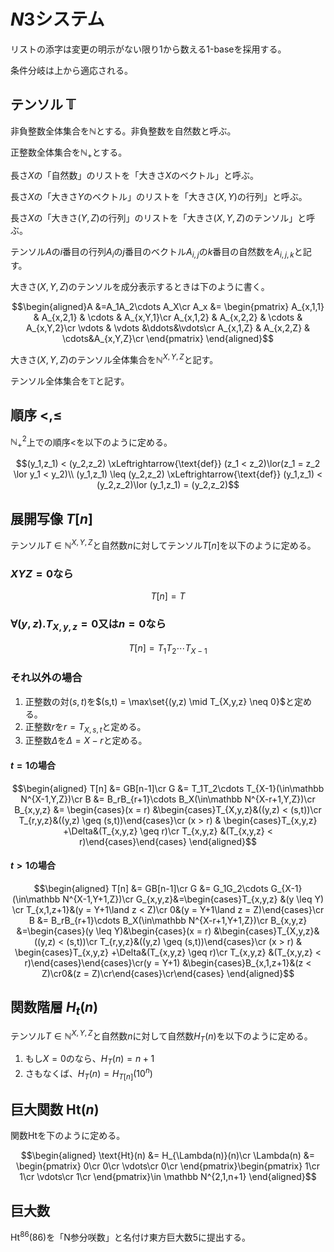 # $N3$システム

リストの添字は変更の明示がない限り1から数える1-baseを採用する。

条件分岐は上から適応される。

## テンソル $\mathbb{T}$

非負整数全体集合を$\mathbb N$とする。非負整数を自然数と呼ぶ。

正整数全体集合を$\mathbb N_+$とする。

長さ$X$の「自然数」のリストを「大きさ$X$のベクトル」と呼ぶ。

長さ$X$の「大きさ$Y$のベクトル」のリストを「大きさ$(X,Y)$の行列」と呼ぶ。

長さ$X$の「大きさ$(Y,Z)$の行列」のリストを「大きさ$(X,Y,Z)$のテンソル」と呼ぶ。

テンソル$A$の$i$番目の行列$A_i$の$j$番目のベクトル$A_{i,j}$の$k$番目の自然数を$A_{i,j,k}$と記す。

大きさ$(X,Y,Z)$のテンソルを成分表示するときは下のように書く。

$$\begin{aligned}A &=A_1A_2\cdots A_X\cr
A_x &= \begin{pmatrix}
A_{x,1,1} & A_{x,2,1} & \cdots & A_{x,Y,1}\cr
A_{x,1,2} & A_{x,2,2} & \cdots & A_{x,Y,2}\cr
\vdots  & \vdots  &\ddots&\vdots\cr
A_{x,1,Z} & A_{x,2,Z} & \cdots&A_{x,Y,Z}\cr
\end{pmatrix}
\end{aligned}$$

大きさ$(X,Y,Z)$のテンソル全体集合を$\mathbb N^{X,Y,Z}$と記す。

テンソル全体集合を$\mathbb T$と記す。

## 順序 $<,\leq$

$\mathbb N^2_+$上での順序$<$を以下のように定める。

$$(y_1,z_1) < (y_2,z_2) \xLeftrightarrow{\text{def}} (z_1 < z_2)\lor(z_1 = z_2 \lor y_1 < y_2)\\
(y_1,z_1) \leq (y_2,z_2) \xLeftrightarrow{\text{def}} (y_1,z_1) < (y_2,z_2)\lor (y_1,z_1) = (y_2,z_2)$$

## 展開写像 $T[n]$

テンソル$T \in \mathbb N^{X,Y,Z}$と自然数$n$に対してテンソル$T[n]$を以下のように定める。

### $XYZ = 0$なら

$$T[n] = T$$

### $\forall(y,z).T_{X,y,z} = 0$又は$n=0$なら

$$T[n] = T_1T_2\cdots T_{X-1}$$

### それ以外の場合

1. 正整数の対$(s,t)$を$(s,t) = \max\set{(y,z) \mid T_{X,y,z} \neq 0}$と定める。
1. 正整数$r$を$r = T_{X,s,t}$と定める。
1. 正整数$\Delta$を$\Delta = X - r$と定める。

#### $t=1$の場合

$$\begin{aligned}
T[n] &= GB[n-1]\cr
G &= T_1T_2\cdots T_{X-1}(\in\mathbb N^{X-1,Y,Z})\cr
B &= B_rB_{r+1}\cdots B_X(\in\mathbb N^{X-r+1,Y,Z})\cr
B_{x,y,z} &= \begin{cases}(x = r) &\begin{cases}T_{X,y,z}&((y,z) < (s,t))\cr T_{r,y,z}&((y,z) \geq (s,t))\end{cases}\cr (x > r) & \begin{cases}T_{x,y,z} +\Delta&(T_{x,y,z} \geq r)\cr T_{x,y,z} &(T_{x,y,z} < r)\end{cases}\end{cases}
\end{aligned}$$

#### $t > 1$の場合

$$\begin{aligned}
T[n] &= GB[n-1]\cr
G &= G_1G_2\cdots G_{X-1}(\in\mathbb N^{X-1,Y+1,Z})\cr
G_{x,y,z}&=\begin{cases}T_{x,y,z} &(y \leq Y) \cr T_{x,1,z+1}&(y = Y+1\land z < Z)\cr 0&(y = Y+1\land z = Z)\end{cases}\cr
B &= B_rB_{r+1}\cdots B_X(\in\mathbb N^{X-r+1,Y+1,Z})\cr
B_{x,y,z} &=\begin{cases}(y \leq Y)&\begin{cases}(x = r) &\begin{cases}T_{X,y,z}&((y,z) < (s,t))\cr T_{r,y,z}&((y,z) \geq (s,t))\end{cases}\cr (x > r) & \begin{cases}T_{x,y,z} +\Delta&(T_{x,y,z} \geq r)\cr T_{x,y,z} &(T_{x,y,z} < r)\end{cases}\end{cases}\cr(y = Y+1) &\begin{cases}B_{x,1,z+1}&(z < Z)\cr0&(z = Z)\cr\end{cases}\cr\end{cases}
\end{aligned}$$

## 関数階層 $H_t(n)$

テンソル$T \in \mathbb N^{X,Y,Z}$と自然数$n$に対して自然数$H_T(n)$を以下のように定める。

1. もし$X=0$のなら、$H_T(n) = n+1$
1. さもなくば、$H_T(n) = H_{T[n]}(10^n)$

## 巨大関数 $\text{Ht}(n)$

関数$\text{Ht}$を下のように定める。

$$\begin{aligned}
\text{Ht}(n) &= H_{\Lambda(n)}(n)\cr
\Lambda(n) &= \begin{pmatrix}
0\cr
0\cr
\vdots\cr
0\cr
\end{pmatrix}\begin{pmatrix}
1\cr
1\cr
\vdots\cr
1\cr
\end{pmatrix}\in \mathbb N^{2,1,n+1}
\end{aligned}$$

## 巨大数

$\text{Ht}^{86}(86)$を「N参分咲数」と名付け東方巨大数5に提出する。
